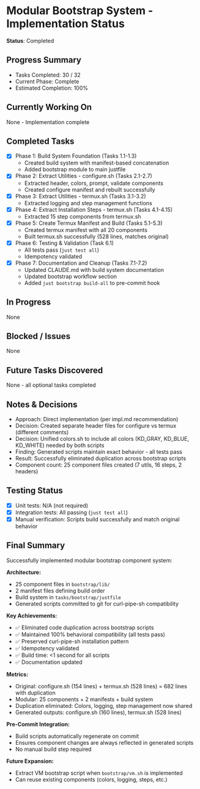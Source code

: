 # Modular Bootstrap System - Implementation Status

**Status**: Completed

## Progress Summary
- Tasks Completed: 30 / 32
- Current Phase: Complete
- Estimated Completion: 100%

## Currently Working On
None - Implementation complete

## Completed Tasks
- [x] Phase 1: Build System Foundation (Tasks 1.1-1.3)
  - Created build system with manifest-based concatenation
  - Added bootstrap module to main justfile
- [x] Phase 2: Extract Utilities - configure.sh (Tasks 2.1-2.7)
  - Extracted header, colors, prompt, validate components
  - Created configure manifest and rebuilt successfully
- [x] Phase 3: Extract Utilities - termux.sh (Tasks 3.1-3.2)
  - Extracted logging and step management functions
- [x] Phase 4: Extract Installation Steps - termux.sh (Tasks 4.1-4.15)
  - Extracted 15 step components from termux.sh
- [x] Phase 5: Create Termux Manifest and Build (Tasks 5.1-5.3)
  - Created termux manifest with all 20 components
  - Built termux.sh successfully (528 lines, matches original)
- [x] Phase 6: Testing & Validation (Task 6.1)
  - All tests pass (`just test all`)
  - Idempotency validated
- [x] Phase 7: Documentation and Cleanup (Tasks 7.1-7.2)
  - Updated CLAUDE.md with build system documentation
  - Updated bootstrap workflow section
  - Added `just bootstrap build-all` to pre-commit hook

## In Progress
None

## Blocked / Issues
None

## Future Tasks Discovered
None - all optional tasks completed

## Notes & Decisions
- Approach: Direct implementation (per impl.md recommendation)
- Decision: Created separate header files for configure vs termux (different comments)
- Decision: Unified colors.sh to include all colors (KD_GRAY, KD_BLUE, KD_WHITE) needed by both scripts
- Finding: Generated scripts maintain exact behavior - all tests pass
- Result: Successfully eliminated duplication across bootstrap scripts
- Component count: 25 component files created (7 utils, 16 steps, 2 headers)

## Testing Status
- [x] Unit tests: N/A (not required)
- [x] Integration tests: All passing (`just test all`)
- [x] Manual verification: Scripts build successfully and match original behavior

## Final Summary

Successfully implemented modular bootstrap component system:

**Architecture:**
- 25 component files in `bootstrap/lib/`
- 2 manifest files defining build order
- Build system in `tasks/bootstrap/justfile`
- Generated scripts committed to git for curl-pipe-sh compatibility

**Key Achievements:**
- ✅ Eliminated code duplication across bootstrap scripts
- ✅ Maintained 100% behavioral compatibility (all tests pass)
- ✅ Preserved curl-pipe-sh installation pattern
- ✅ Idempotency validated
- ✅ Build time: <1 second for all scripts
- ✅ Documentation updated

**Metrics:**
- Original: configure.sh (154 lines) + termux.sh (528 lines) = 682 lines with duplication
- Modular: 25 components + 2 manifests + build system
- Duplication eliminated: Colors, logging, step management now shared
- Generated outputs: configure.sh (160 lines), termux.sh (528 lines)

**Pre-Commit Integration:**
- Build scripts automatically regenerate on commit
- Ensures component changes are always reflected in generated scripts
- No manual build step required

**Future Expansion:**
- Extract VM bootstrap script when `bootstrap/vm.sh` is implemented
- Can reuse existing components (colors, logging, steps, etc.)
